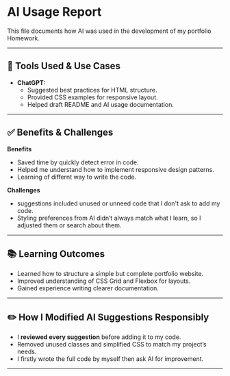 # AI Usage Report

This file documents how AI was used in the development of my portfolio Homework.

---

## 🔧 Tools Used & Use Cases
- **ChatGPT:**
  - Suggested best practices for HTML structure.
  - Provided CSS examples for responsive layout.
  - Helped draft README and AI usage documentation.

---

## ✅ Benefits & Challenges
**Benefits**
- Saved time by quickly detect error in code.
- Helped me understand how to implement responsive design patterns.
- Learning of differnt way to write the code.

**Challenges**
- suggestions included unused or unneed code that I don't ask to add my code.
- Styling preferences from AI didn’t always match what I learn, so I adjusted them or search about them.

---

## 📚 Learning Outcomes
- Learned how to structure a simple but complete portfolio website.
- Improved understanding of CSS Grid and Flexbox for layouts.
- Gained experience writing clearer documentation.

---

## ✏️ How I Modified AI Suggestions Responsibly
- I **reviewed every suggestion** before adding it to my code.
- Removed unused classes and simplified CSS to match my project’s needs.
- I firstly wrote the full code by myself then ask AI for improvement.

---
